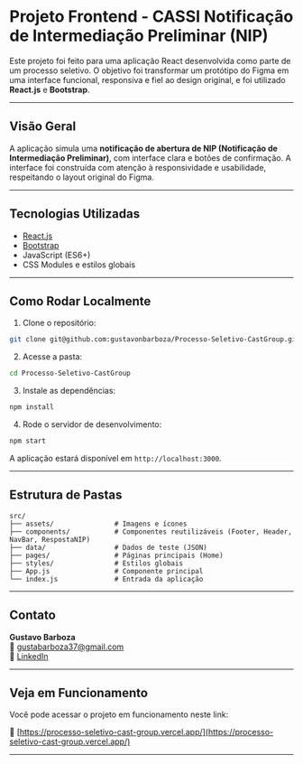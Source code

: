 # Projeto Frontend - CASSI Notificação de Intermediação Preliminar (NIP)

Este projeto foi feito para uma aplicação React desenvolvida como parte de um processo seletivo. O objetivo foi transformar um protótipo do Figma em uma interface funcional, responsiva e fiel ao design original, e foi utilizado **React.js** e **Bootstrap**.

---

## Visão Geral

A aplicação simula uma **notificação de abertura de NIP (Notificação de Intermediação Preliminar)**, com interface clara e botões de confirmação. A interface foi construída com atenção à responsividade e usabilidade, respeitando o layout original do Figma.

---

## Tecnologias Utilizadas

- [React.js](https://reactjs.org/)
- [Bootstrap](https://react-bootstrap.netlify.app/)
- JavaScript (ES6+)
- CSS Modules e estilos globais

---

## Como Rodar Localmente

1. Clone o repositório:

```bash
git clone git@github.com:gustavonbarboza/Processo-Seletivo-CastGroup.git
```

2. Acesse a pasta:

```bash
cd Processo-Seletivo-CastGroup
```

3. Instale as dependências:

```bash
npm install
```

4. Rode o servidor de desenvolvimento:

```bash
npm start
```

A aplicação estará disponível em `http://localhost:3000`.

---

## Estrutura de Pastas

```
src/
├── assets/               # Imagens e ícones
├── components/           # Componentes reutilizáveis (Footer, Header, NavBar, RespostaNIP)
├── data/                 # Dados de teste (JSON)
├── pages/                # Páginas principais (Home)
├── styles/               # Estilos globais
├── App.js                # Componente principal
└── index.js              # Entrada da aplicação
```

---

## Contato

**Gustavo Barboza**  
📧 gustabarboza37@gmail.com  
🔗 [LinkedIn](https://www.linkedin.com/in/gustavonbarboza/)

---

## Veja em Funcionamento

Você pode acessar o projeto em funcionamento neste link:

🔗 [https://processo-seletivo-cast-group.vercel.app/](https://processo-seletivo-cast-group.vercel.app/)

---
